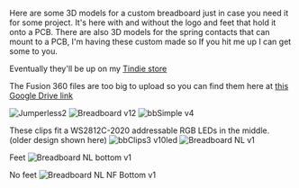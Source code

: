 Here are some 3D models for a custom breadboard just in case you need it for some project. It's here with and without the logo and feet that hold it onto a PCB.
There are also 3D models for the spring contacts that can mount to a PCB, I'm having these custom made so If you hit me up I can get some to you.

Eventually they'll be up on my [Tindie store](https://www.tindie.com/stores/architeuthisflux/)

The Fusion 360 files are too big to upload so you can find them here at [this Google Drive link](https://drive.google.com/drive/folders/11HrEiID-8ZzCqb49P2APxQiNuQDPLGXm?usp=share_link)


![Jumperless2](https://github.com/Architeuthis-Flux/Breadboard3DmodelsJumperless/assets/20519442/6fbf4879-2c39-4713-9cb1-94220e01990d)
![Breadboard v12](https://github.com/Architeuthis-Flux/Breadboard3DmodelsJumperless/assets/20519442/cb0f0033-e92c-4afb-9c3e-a6ae38c004c2)
![bbSimple v4](https://github.com/Architeuthis-Flux/Breadboard3DmodelsJumperless/assets/20519442/73056d31-996e-4890-aa14-1b96b6d3f10b)


These clips fit a WS2812C-2020 addressable RGB LEDs in the middle. (older design shown here)
![bbClips3 v10led](https://github.com/Architeuthis-Flux/Breadboard3DmodelsJumperless/assets/20519442/4d9ca150-e8e1-49d8-81a3-98e38a32e54e)
![Breadboard NL v1](https://github.com/Architeuthis-Flux/Breadboard3DmodelsJumperless/assets/20519442/6bcdb093-0e7a-4b8c-a2f6-d6bf81389e9e)

Feet
![Breadboard NL bottom v1](https://github.com/Architeuthis-Flux/Breadboard3DmodelsJumperless/assets/20519442/d884500b-ba8c-4eb4-94b9-7ae611f3e785)

No feet
![Breadboard NL NF Bottom v1](https://github.com/Architeuthis-Flux/Breadboard3DmodelsJumperless/assets/20519442/7897f2e2-f619-4174-9d1d-20d861c66b6c)
